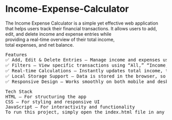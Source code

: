 # Income-Expense-Calculator<br>
The Income Expense Calculator is a simple yet effective web application that helps users track their financial transactions. It allows users to add, edit, and delete income and expense entries while <br>providing a real-time overview of their total income,<br> total expenses, and net balance.
<pre>
Features
✅ Add, Edit & Delete Entries – Manage income and expenses using CRUD operations.
✅ Filters – View specific transactions using “All,” “Income,” and “Expense” filters.
✅ Real-time Calculations – Instantly updates total income, total expenses, and net balance.
✅ Local Storage Support – Data is stored in the browser, so it remains even after refreshing the page.
✅ Responsive Design – Works smoothly on both mobile and desktop devices.
</pre>
<pre>
Tech Stack
HTML – For structuring the app
CSS – For styling and responsive UI
JavaScript – For interactivity and functionality
To run this project, simply open the index.html file in any modern browser. 🚀
</pre>

